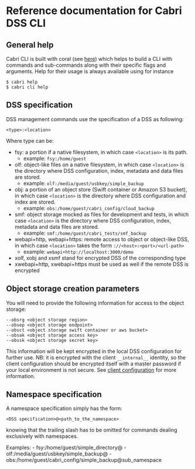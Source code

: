 # Reference documentation for Cabri DSS CLI

## General help

Cabri CLI is built with coral (see [here](dev.md))
which helps to build a CLI with commands and sub-commands along with their specific flags and arguments.
Help for their usage is always available using for instance

    $ cabri help
    $ cabri cli help

## DSS specification

DSS management commands use the specification of a DSS as following:

    <type>:<location>

Where type can be:

- fsy: a portion if a native filesystem, in which case `<location>` is its path. 
  - example: `fsy:/home/guest`
- olf: object-like files on a native filesystem, in which case `<location>`
is the directory where DSS configuration, index, metadata and data files are stored.
  - example: `olf:/media/guest/usbkey/simple_backup`
- obj: a portion of an object store (Swift container or Amazon S3 bucket),
in which case `<location>` is the directory where
DSS configuration and index are stored.
  - example: `obs:/home/guest/cabri_config/cloud_backup`
- smf: object storage mocked as files for development and tests,
in which case `<location>` is the directory where DSS configuration, index,
metadata and data files are stored.
  - example: `smf:/home/guest/cabri_tests/smf_backup`
- webapi+http, webapi+https: remote access to object or object-like DSS,
in which case `<location>` takes the form `://<host>:<port>/<url-path>`
  - example: `webapi+http://localhost:3000/demo`
- xolf, xobj and xsmf stand for encrypted DSS of the corresponding type
- xwebapi+http, xwebapi+https must be used as well if the remote DSS is encrypted

## Object storage creation parameters

You will need to provide the following information for access to the object storage:

    --obsrg <object storage region>
    --obsep <object storage endpoint>
    --obsct <object storage swift container or aws bucket>
    --obsak <object storage access key>
    --obssk <object storage secret key>

This information will be kept encrypted in the local DSS configuration
for further use.
NB: it is encrypted with the client `__internal__` identity,
so the client configuration should be encrypted itself with a master password
if your local environment is not secure.
See [client configuration](cliconf.md) for more information.

## Namespace specification

A namespace specification simply has the form:

    <DSS specification>@<path_to_the_namespace>

knowing that the trailing slash has to be omitted for commands
dealing exclusively with namespaces.

Examples:
    - fsy:/home/guest/simple_directory@
    - olf:/media/guest/usbkey/simple_backup@
    - obs:/home/guest/cabri_config/simple_backup@sub_namespace
